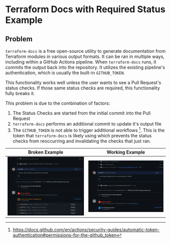 # Terraform Docs with Required Status Example

## Problem

`terraform-docs` is a free open-source utility to generate documentation from Terraform modules in various output formats. It can be ran in multiple ways, including within a GitHub Actions pipeline. When `terraform-docs` runs, it commits the output back into the repository. It utilizes the existing pipeline's authentication, which is usually the built-in `GITHUB_TOKEN`.

This functionality works well unless the user wants to see a Pull Request's status checks. If those same status checks are required, this functionality fully breaks it.

This problem is due to the combination of factors:

1. The Status Checks are started from the initial commit into the Pull Request
2. `terraform-docs` performs an additional commit to update it's output file
3. The `GITHUB_TOKEN` is not able to trigger additional workflows [^1]. This is the token that `terraform-docs` is likely using which prevents the status checks from reoccurring and invalidating the checks that just ran.

| Broken Example                                          | Working Example                                          |
| ------------------------------------------------------- | -------------------------------------------------------- |
| ![Broken Example](./resources/images/BrokenExample.png) | ![Broken Example](./resources/images/WorkingExample.png) |

[^1]: https://docs.github.com/en/actions/security-guides/automatic-token-authentication#permissions-for-the-github_token
